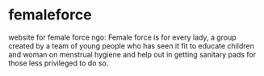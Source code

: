 # femaleforce
website for female force ngo: Female force is for every lady, a group created by a team of young people who has seen it fit to educate children and woman on menstrual hygiene and help out in getting sanitary pads for those less privileged to do so. 
